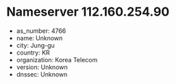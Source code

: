 # Nameserver 112.160.254.90

* as_number: 4766
* name: Unknown
* city: Jung-gu
* country: KR
* organization: Korea Telecom
* version: Unknown
* dnssec: Unknown
